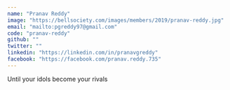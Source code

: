 ```yaml
---
name: "Pranav Reddy"
image: "https://bellsociety.com/images/members/2019/pranav-reddy.jpg"
email: "mailto:pgreddy97@gmail.com"
code: "pranav-reddy"
github: ""
twitter: ""
linkedin: "https://linkedin.com/in/pranavgreddy"
facebook: "https://facebook.com/pranav.reddy.735"
---
```

Until your idols become your rivals